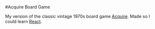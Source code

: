 #Acquire Board Game

My version of the classic vintage 1970s board game [Acquire](https://boardgamegeek.com/boardgame/5/acquire).
Made so I could learn [React](https://facebook.github.io/react/).

